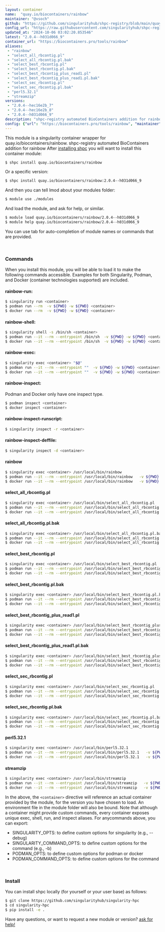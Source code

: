 ```yaml
---
layout: container
name:  "quay.io/biocontainers/rainbow"
maintainer: "@vsoch"
github: "https://github.com/singularityhub/shpc-registry/blob/main/quay.io/biocontainers/rainbow/container.yaml"
config_url: "https://raw.githubusercontent.com/singularityhub/shpc-registry/main/quay.io/biocontainers/rainbow/container.yaml"
updated_at: "2024-10-06 03:02:20.853546"
latest: "2.0.4--h031d066_9"
container_url: "https://biocontainers.pro/tools/rainbow"
aliases:
 - "rainbow"
 - "select_all_rbcontig.pl"
 - "select_all_rbcontig.pl.bak"
 - "select_best_rbcontig.pl"
 - "select_best_rbcontig.pl.bak"
 - "select_best_rbcontig_plus_read1.pl"
 - "select_best_rbcontig_plus_read1.pl.bak"
 - "select_sec_rbcontig.pl"
 - "select_sec_rbcontig.pl.bak"
 - "perl5.32.1"
 - "streamzip"
versions:
 - "2.0.4--hec16e2b_7"
 - "2.0.4--hec16e2b_8"
 - "2.0.4--h031d066_9"
description: "shpc-registry automated BioContainers addition for rainbow"
config: {"url": "https://biocontainers.pro/tools/rainbow", "maintainer": "@vsoch", "description": "shpc-registry automated BioContainers addition for rainbow", "latest": {"2.0.4--h031d066_9": "sha256:bff87c7c17b5d87a0b33858c7136b595a45a1477f49e4069a7ce4d9dde28d7c9"}, "tags": {"2.0.4--hec16e2b_7": "sha256:66f491eaf1d8e5ce24a464416e9a66f02906153f34ca07073384ef24b32af1ee", "2.0.4--hec16e2b_8": "sha256:0bd2804b17910687a7fddd43e23edf4191de4705e3b56fd5a5c4098945da3359", "2.0.4--h031d066_9": "sha256:bff87c7c17b5d87a0b33858c7136b595a45a1477f49e4069a7ce4d9dde28d7c9"}, "docker": "quay.io/biocontainers/rainbow", "aliases": {"rainbow": "/usr/local/bin/rainbow", "select_all_rbcontig.pl": "/usr/local/bin/select_all_rbcontig.pl", "select_all_rbcontig.pl.bak": "/usr/local/bin/select_all_rbcontig.pl.bak", "select_best_rbcontig.pl": "/usr/local/bin/select_best_rbcontig.pl", "select_best_rbcontig.pl.bak": "/usr/local/bin/select_best_rbcontig.pl.bak", "select_best_rbcontig_plus_read1.pl": "/usr/local/bin/select_best_rbcontig_plus_read1.pl", "select_best_rbcontig_plus_read1.pl.bak": "/usr/local/bin/select_best_rbcontig_plus_read1.pl.bak", "select_sec_rbcontig.pl": "/usr/local/bin/select_sec_rbcontig.pl", "select_sec_rbcontig.pl.bak": "/usr/local/bin/select_sec_rbcontig.pl.bak", "perl5.32.1": "/usr/local/bin/perl5.32.1", "streamzip": "/usr/local/bin/streamzip"}}
---
```


This module is a singularity container wrapper for quay.io/biocontainers/rainbow.
shpc-registry automated BioContainers addition for rainbow
After [installing shpc](#install) you will want to install this container module:


```bash
$ shpc install quay.io/biocontainers/rainbow
```

Or a specific version:

```bash
$ shpc install quay.io/biocontainers/rainbow:2.0.4--h031d066_9
```

And then you can tell lmod about your modules folder:

```bash
$ module use ./modules
```

And load the module, and ask for help, or similar.

```bash
$ module load quay.io/biocontainers/rainbow/2.0.4--h031d066_9
$ module help quay.io/biocontainers/rainbow/2.0.4--h031d066_9
```

You can use tab for auto-completion of module names or commands that are provided.

<br>

### Commands

When you install this module, you will be able to load it to make the following commands accessible.
Examples for both Singularity, Podman, and Docker (container technologies supported) are included.

#### rainbow-run:

```bash
$ singularity run <container>
$ podman run --rm  -v ${PWD} -w ${PWD} <container>
$ docker run --rm  -v ${PWD} -w ${PWD} <container>
```

#### rainbow-shell:

```bash
$ singularity shell -s /bin/sh <container>
$ podman run --it --rm --entrypoint /bin/sh  -v ${PWD} -w ${PWD} <container>
$ docker run --it --rm --entrypoint /bin/sh  -v ${PWD} -w ${PWD} <container>
```

#### rainbow-exec:

```bash
$ singularity exec <container> "$@"
$ podman run --it --rm --entrypoint ""  -v ${PWD} -w ${PWD} <container> "$@"
$ docker run --it --rm --entrypoint ""  -v ${PWD} -w ${PWD} <container> "$@"
```

#### rainbow-inspect:

Podman and Docker only have one inspect type.

```bash
$ podman inspect <container>
$ docker inspect <container>
```

#### rainbow-inspect-runscript:

```bash
$ singularity inspect -r <container>
```

#### rainbow-inspect-deffile:

```bash
$ singularity inspect -d <container>
```


#### rainbow

```bash
$ singularity exec <container> /usr/local/bin/rainbow
$ podman run --it --rm --entrypoint /usr/local/bin/rainbow   -v ${PWD} -w ${PWD} <container> -c " $@"
$ docker run --it --rm --entrypoint /usr/local/bin/rainbow   -v ${PWD} -w ${PWD} <container> -c " $@"
```


#### select_all_rbcontig.pl

```bash
$ singularity exec <container> /usr/local/bin/select_all_rbcontig.pl
$ podman run --it --rm --entrypoint /usr/local/bin/select_all_rbcontig.pl   -v ${PWD} -w ${PWD} <container> -c " $@"
$ docker run --it --rm --entrypoint /usr/local/bin/select_all_rbcontig.pl   -v ${PWD} -w ${PWD} <container> -c " $@"
```


#### select_all_rbcontig.pl.bak

```bash
$ singularity exec <container> /usr/local/bin/select_all_rbcontig.pl.bak
$ podman run --it --rm --entrypoint /usr/local/bin/select_all_rbcontig.pl.bak   -v ${PWD} -w ${PWD} <container> -c " $@"
$ docker run --it --rm --entrypoint /usr/local/bin/select_all_rbcontig.pl.bak   -v ${PWD} -w ${PWD} <container> -c " $@"
```


#### select_best_rbcontig.pl

```bash
$ singularity exec <container> /usr/local/bin/select_best_rbcontig.pl
$ podman run --it --rm --entrypoint /usr/local/bin/select_best_rbcontig.pl   -v ${PWD} -w ${PWD} <container> -c " $@"
$ docker run --it --rm --entrypoint /usr/local/bin/select_best_rbcontig.pl   -v ${PWD} -w ${PWD} <container> -c " $@"
```


#### select_best_rbcontig.pl.bak

```bash
$ singularity exec <container> /usr/local/bin/select_best_rbcontig.pl.bak
$ podman run --it --rm --entrypoint /usr/local/bin/select_best_rbcontig.pl.bak   -v ${PWD} -w ${PWD} <container> -c " $@"
$ docker run --it --rm --entrypoint /usr/local/bin/select_best_rbcontig.pl.bak   -v ${PWD} -w ${PWD} <container> -c " $@"
```


#### select_best_rbcontig_plus_read1.pl

```bash
$ singularity exec <container> /usr/local/bin/select_best_rbcontig_plus_read1.pl
$ podman run --it --rm --entrypoint /usr/local/bin/select_best_rbcontig_plus_read1.pl   -v ${PWD} -w ${PWD} <container> -c " $@"
$ docker run --it --rm --entrypoint /usr/local/bin/select_best_rbcontig_plus_read1.pl   -v ${PWD} -w ${PWD} <container> -c " $@"
```


#### select_best_rbcontig_plus_read1.pl.bak

```bash
$ singularity exec <container> /usr/local/bin/select_best_rbcontig_plus_read1.pl.bak
$ podman run --it --rm --entrypoint /usr/local/bin/select_best_rbcontig_plus_read1.pl.bak   -v ${PWD} -w ${PWD} <container> -c " $@"
$ docker run --it --rm --entrypoint /usr/local/bin/select_best_rbcontig_plus_read1.pl.bak   -v ${PWD} -w ${PWD} <container> -c " $@"
```


#### select_sec_rbcontig.pl

```bash
$ singularity exec <container> /usr/local/bin/select_sec_rbcontig.pl
$ podman run --it --rm --entrypoint /usr/local/bin/select_sec_rbcontig.pl   -v ${PWD} -w ${PWD} <container> -c " $@"
$ docker run --it --rm --entrypoint /usr/local/bin/select_sec_rbcontig.pl   -v ${PWD} -w ${PWD} <container> -c " $@"
```


#### select_sec_rbcontig.pl.bak

```bash
$ singularity exec <container> /usr/local/bin/select_sec_rbcontig.pl.bak
$ podman run --it --rm --entrypoint /usr/local/bin/select_sec_rbcontig.pl.bak   -v ${PWD} -w ${PWD} <container> -c " $@"
$ docker run --it --rm --entrypoint /usr/local/bin/select_sec_rbcontig.pl.bak   -v ${PWD} -w ${PWD} <container> -c " $@"
```


#### perl5.32.1

```bash
$ singularity exec <container> /usr/local/bin/perl5.32.1
$ podman run --it --rm --entrypoint /usr/local/bin/perl5.32.1   -v ${PWD} -w ${PWD} <container> -c " $@"
$ docker run --it --rm --entrypoint /usr/local/bin/perl5.32.1   -v ${PWD} -w ${PWD} <container> -c " $@"
```


#### streamzip

```bash
$ singularity exec <container> /usr/local/bin/streamzip
$ podman run --it --rm --entrypoint /usr/local/bin/streamzip   -v ${PWD} -w ${PWD} <container> -c " $@"
$ docker run --it --rm --entrypoint /usr/local/bin/streamzip   -v ${PWD} -w ${PWD} <container> -c " $@"
```



In the above, the `<container>` directive will reference an actual container provided
by the module, for the version you have chosen to load. An environment file in the
module folder will also be bound. Note that although a container
might provide custom commands, every container exposes unique exec, shell, run, and
inspect aliases. For anycommands above, you can export:

 - SINGULARITY_OPTS: to define custom options for singularity (e.g., --debug)
 - SINGULARITY_COMMAND_OPTS: to define custom options for the command (e.g., -b)
 - PODMAN_OPTS: to define custom options for podman or docker
 - PODMAN_COMMAND_OPTS: to define custom options for the command

<br>

### Install

You can install shpc locally (for yourself or your user base) as follows:

```bash
$ git clone https://github.com/singularityhub/singularity-hpc
$ cd singularity-hpc
$ pip install -e .
```

Have any questions, or want to request a new module or version? [ask for help!](https://github.com/singularityhub/singularity-hpc/issues)